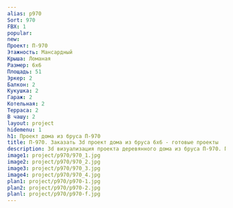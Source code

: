 ```yaml
---
alias: p970
Sort: 970
FBX: 1
popular: 
new: 
Проект: П-970
Этажность: Мансардный
Крыша: Ломаная
Размер: 6х6
Площадь: 51
Эркер: 2
Балкон: 2
Кукушка: 2
Гараж: 2
Котельная: 2
Терраса: 2
В чашу: 2
layout: project
hidemenu: 1
h1: Проект дома из бруса П-970
title: П-970. Заказать 3d проект дома из бруса 6х6 - готовые проекты
description: 3d визуализация проекта деревянного дома из бруса П-970. Площадь 51 м2, размер 6х6. Вы можете внести любые изменения в проект.
image1: project/p970/970_1.jpg
image2: project/p970/970_2.jpg
image3: project/p970/970_3.jpg
image4: project/p970/970_4.jpg
plan1: project/p970/p970-1.jpg
plan2: project/p970/p970-2.jpg
planl: project/p970/p970-f.jpg
---
```

